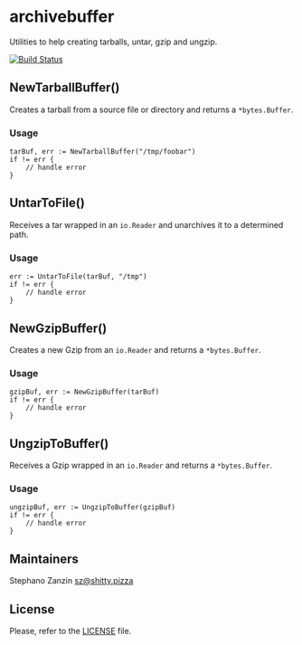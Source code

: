 # archivebuffer

Utilities to help creating tarballs, untar, gzip and ungzip.

[![Build Status](https://travis-ci.org/microwaves/archivebuffer.svg?branch=master)](https://travis-ci.org/microwaves/archivebuffer)

## NewTarballBuffer()

Creates a tarball from a source file or directory and returns a `*bytes.Buffer`.

### Usage

```
tarBuf, err := NewTarballBuffer("/tmp/foobar")
if != err {
    // handle error
}
```

## UntarToFile()

Receives a tar wrapped in an `io.Reader` and unarchives it to a determined path.

### Usage

```
err := UntarToFile(tarBuf, "/tmp")
if != err {
    // handle error
}
```

## NewGzipBuffer()

Creates a new Gzip from an `io.Reader` and returns a `*bytes.Buffer`. 

### Usage

```
gzipBuf, err := NewGzipBuffer(tarBuf)
if != err {
    // handle error
}
```

## UngzipToBuffer()

Receives a Gzip wrapped in an `io.Reader` and returns a `*bytes.Buffer`.

### Usage

```
ungzipBuf, err := UngzipToBuffer(gzipBuf)
if != err {
    // handle error
}
```

## Maintainers

Stephano Zanzin <sz@shitty.pizza>

## License

Please, refer to the [LICENSE](LICENSE) file.
